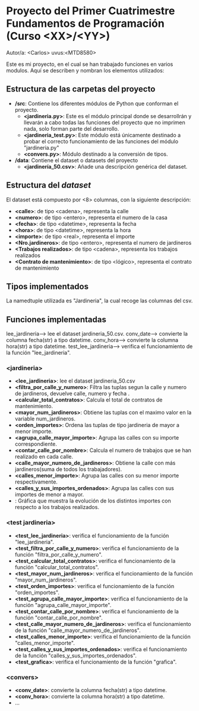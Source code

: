 # Proyecto del Primer Cuatrimestre Fundamentos de Programación (Curso  \<XX\>/\<YY\>)
Autor/a: \<Carlos\>   uvus:\<MTD8580\>

Este es mi proyecto, en el cual se han trabajado funciones en varios modulos.
Aquí se describen y nombran los elementos utilizados:


## Estructura de las carpetas del proyecto

* **/src**: Contiene los diferentes módulos de Python que conforman el proyecto.
  * **\<jardineria.py\>**: Este es el módulo principal donde se desarrollrán y llevarán
  a cabo todas las funciones del proyecto que no imprimen nada, solo forman parte del desarrollo.
  * **\<jardineria_test.py\>**: Este módulo está únicamente destinado a probar el correcto
  funcionamiento de las funciones del módulo "jardineria.py"
  * **\<convers.py\>**: Módulo destinado a la conversión de tipos. 
* **/data**: Contiene el dataset o datasets del proyecto
    * **\<jardinería_50.csv\>**: Añade una descripción genérica del dataset.
    
## Estructura del *dataset*

El dataset está compuesto por \<8\> columnas, con la siguiente descripción:

* **\<calle>**: de tipo \<cadena\>, representa la calle
* **\<numero>**: de tipo \<entero\>, representa el numero de la casa
* **\<fecha>**: de tipo \<datetime\>, representa la fecha 
* **\<hora>**: de tipo \<datetime\>, representa la hora
* **\<importe>**: de tipo \<real\>, representa el importe
* **\<Nro.jardineros>**: de tipo \<entero\>, representa el numero de jardineros
* **\<Trabajos realizados>**: de tipo \<cadena\>, representa los trabajos realizados
* **\<Contrato de mantenimiento>**: de tipo \<lógico\>, representa el contrato de mantenimiento

## Tipos implementados

La namedtuple utilizada es "Jardineria", la cual recoge las columnas del csv.

## Funciones implementadas
lee_jardineria--> lee el dataset jardineria_50.csv.
conv_date--> convierte la columna fecha(str) a tipo datetime.
conv_hora--> convierte la columna hora(str) a tipo datetime.
test_lee_jardineria--> verifica el funcionamiento de la función "lee_jardineria".

### \<jardineria\>

* **<lee_jardineria>**: lee el dataset jardineria_50.csv
* **<filtra_por_calle_y_numero>**: Filtra las tuplas segun la calle y numero de jardineros, devuelve calle, numero y fecha .
* **<calcular_total_contratos>**: Calcula el total de contratos de mantenimiento.
* **<mayor_num_jardineros>**: Obtiene las tuplas con el maximo valor en la variable num_jardineros.
* **<orden_importes>**: Ordena las tuplas de tipo jardineria de mayor a menor importe.
* **<agrupa_calle_mayor_importe>**: Agrupa las calles con su importe correspondiente.
* **<contar_calle_por_nombre>**: Calcula el numero de trabajos que se han realizado en cada calle.
* **<calle_mayor_numero_de_jardineros>**: Obtiene la calle con más jardineros(suma de todos los trabajadores).
* **<calles_menor_importe>**: Agrupa las calles con su menor importe respectivamente.
* **<calles_y_sus_importes_ordenados>**: Agrupa las calles con sus importes de menor a mayor.
* **<grafica>**: Gráfica que muestra la evolución de los distintos importes con respecto a los trabajos realizados.


### \<test jardineria\>

* **<test_lee_jardineria>**: verifica el funcionamiento de la función "lee_jardineria".
* **<test_filtra_por_calle_y_numero>**: verifica el funcionamiento de la función "filtra_por_calle_y_numero".
* **<test_calcular_total_contratos>**: verifica el funcionamiento de la función "calcular_total_contratos".
* **<test_mayor_num_jardineros>**: verifica el funcionamiento de la función "mayor_num_jardineros".
* **<test_orden_importes>**: verifica el funcionamiento de la función "orden_importes".
* **<test_agrupa_calle_mayor_importe>**: verifica el funcionamiento de la función "agrupa_calle_mayor_importe".
* **<test_contar_calle_por_nombre>**: verifica el funcionamiento de la función "contar_calle_por_nombre".
* **<test_calle_mayor_numero_de_jardineros>**: verifica el funcionamiento de la función "calle_mayor_numero_de_jardineros".
* **<test_calles_menor_importe>**: verifica el funcionamiento de la función "calles_menor_importe".
* **<test_calles_y_sus_importes_ordenados>**: verifica el funcionamiento de la función "calles_y_sus_importes_ordenados".
* **<test_grafica>**: verifica el funcionamiento de la función "grafica".


### \<convers\>

* **<conv_date>**: convierte la columna fecha(str) a tipo datetime.
* **<conv_hora>**: convierte la columna hora(str) a tipo datetime.
* ...
